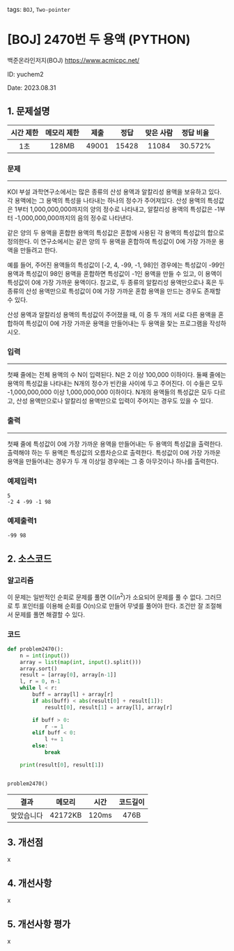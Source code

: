tags: `BOJ`, `Two-pointer`
# [BOJ] 2470번 두 용액 (PYTHON)
백준온라인저지(BOJ) https://www.acmicpc.net/

ID: yuchem2

Date: 2023.08.31
## 1. 문제설명
| 시간 제한 | 메모리 제한 | 제출  | 정답 | 맞은 사람 | 정답 비율 |
| :---: | :---: | :---: | :---: | :---: | :---: |
| 1초 | 128MB | 49001 | 15428 | 11084 | 30.572% |

### 문제
---
KOI 부설 과학연구소에서는 많은 종류의 산성 용액과 알칼리성 용액을 보유하고 있다. 각 용액에는 그 용액의 특성을 나타내는 하나의 정수가 주어져있다. 산성 용액의 특성값은 1부터 1,000,000,000까지의 양의 정수로 나타내고, 알칼리성 용액의 특성값은 -1부터 -1,000,000,000까지의 음의 정수로 나타낸다.

같은 양의 두 용액을 혼합한 용액의 특성값은 혼합에 사용된 각 용액의 특성값의 합으로 정의한다. 이 연구소에서는 같은 양의 두 용액을 혼합하여 특성값이 0에 가장 가까운 용액을 만들려고 한다.

예를 들어, 주어진 용액들의 특성값이 [-2, 4, -99, -1, 98]인 경우에는 특성값이 -99인 용액과 특성값이 98인 용액을 혼합하면 특성값이 -1인 용액을 만들 수 있고, 이 용액이 특성값이 0에 가장 가까운 용액이다. 참고로, 두 종류의 알칼리성 용액만으로나 혹은 두 종류의 산성 용액만으로 특성값이 0에 가장 가까운 혼합 용액을 만드는 경우도 존재할 수 있다.

산성 용액과 알칼리성 용액의 특성값이 주어졌을 때, 이 중 두 개의 서로 다른 용액을 혼합하여 특성값이 0에 가장 가까운 용액을 만들어내는 두 용액을 찾는 프로그램을 작성하시오.

### 입력
---
첫째 줄에는 전체 용액의 수 N이 입력된다. N은 2 이상 100,000 이하이다. 둘째 줄에는 용액의 특성값을 나타내는 N개의 정수가 빈칸을 사이에 두고 주어진다. 이 수들은 모두 -1,000,000,000 이상 1,000,000,000 이하이다. N개의 용액들의 특성값은 모두 다르고, 산성 용액만으로나 알칼리성 용액만으로 입력이 주어지는 경우도 있을 수 있다.

### 출력
---
첫째 줄에 특성값이 0에 가장 가까운 용액을 만들어내는 두 용액의 특성값을 출력한다. 출력해야 하는 두 용액은 특성값의 오름차순으로 출력한다. 특성값이 0에 가장 가까운 용액을 만들어내는 경우가 두 개 이상일 경우에는 그 중 아무것이나 하나를 출력한다.

### 예제입력1
```
5
-2 4 -99 -1 98
```
### 예제출력1
```
-99 98
```
## 2. 소스코드

### 알고리즘
이 문제는 일반적인 순회로 문제를 풀면 O(($n^2$)가 소요되어 문제를 풀 수 없다. 그러므로 투 포인터를 이용해 순회를 O(n)으로 만들어 무넺를 풀어야 한다. 조건만 잘 조절해서 문제를 풀면 해결할 수 있다.  

### 코드
```Python
def problem2470():
    n = int(input())
    array = list(map(int, input().split()))
    array.sort()
    result = [array[0], array[n-1]]
    l, r = 0, n-1
    while l < r:
        buff = array[l] + array[r]
        if abs(buff) < abs(result[0] + result[1]):
            result[0], result[1] = array[l], array[r]

        if buff > 0:
            r -= 1
        elif buff < 0:
            l += 1
        else:
            break

    print(result[0], result[1])


problem2470()

```

| 결과 | 메모리 | 시간 | 코드길이 |
|:---:|:-----: | :---: | :----: |
| 맞았습니다 | 42172KB | 120ms | 476B |

## 3. 개선점
x
## 4. 개선사항
x

## 5. 개선사항 평가
x
